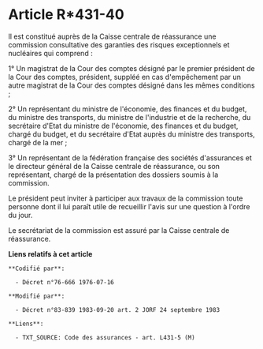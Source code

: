 # Article R*431-40

Il est constitué auprès de la Caisse centrale de réassurance une commission consultative des garanties des risques
exceptionnels et nucléaires qui comprend :

1° Un magistrat de la Cour des comptes désigné par le premier président de la Cour des comptes, président, suppléé en cas
d'empêchement par un autre magistrat de la Cour des comptes désigné dans les mêmes conditions ;

2° Un représentant du ministre de l'économie, des finances et du budget, du ministre des transports, du ministre de
l'industrie et de la recherche, du secrétaire d'Etat du ministre de l'économie, des finances et du budget, chargé du budget,
et du secrétaire d'Etat auprès du ministre des transports, chargé de la mer ;

3° Un représentant de la fédération française des sociétés d'assurances et le directeur général de la Caisse centrale de
réassurance, ou son représentant, chargé de la présentation des dossiers soumis à la commission.

Le président peut inviter à participer aux travaux de la commission toute personne dont il lui paraît utile de recueillir
l'avis sur une question à l'ordre du jour.

Le secrétariat de la commission est assuré par la Caisse centrale de réassurance.

**Liens relatifs à cet article**

	**Codifié par**:

	  - Décret n°76-666 1976-07-16

	**Modifié par**:

	  - Décret n°83-839 1983-09-20 art. 2 JORF 24 septembre 1983

	**Liens**:

	  - TXT_SOURCE: Code des assurances - art. L431-5 (M)
